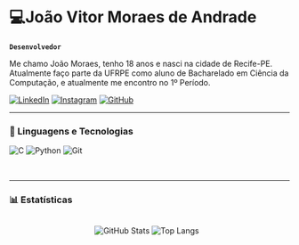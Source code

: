 
#  💻João Vitor Moraes de Andrade

**`Desenvolvedor`**

Me chamo João Moraes, tenho 18 anos e nasci na cidade de Recife-PE. Atualmente faço parte da UFRPE como aluno de Bacharelado em Ciência da Computação, e atualmente me encontro no 1º Período.


[![LinkedIn](https://img.shields.io/badge/LinkedIn-0077B5?style=for-the-badge&logo=linkedin&logoColor=white)](https://www.linkedin.com/in/joao-moraes-a42084352/)
[![Instagram](https://img.shields.io/badge/-Instagram-%23E4405F?style=for-the-badge&logo=instagram&logoColor=white)](https://www.instagram.com/joaovmoraes_/)
[![GitHub](https://img.shields.io/badge/GitHub-100000?style=for-the-badge&logo=github&logoColor=white)](https://github.com/joao-vmoraes)

---

### 🤖 Linguagens e Tecnologias

![C](https://img.shields.io/badge/C-00599C?style=for-the-badge&logo=c&logoColor=white)
![Python](https://img.shields.io/badge/python-3670A0?style=for-the-badge&logo=python&logoColor=ffdd54)
![Git](https://img.shields.io/badge/GIT-E44C30?style=for-the-badge&logo=git&logoColor=white)

<br/>

<hr/>

### 📊 Estatísticas

<div style="display: flex; justify-content: center; gap: 10px; flex-wrap: wrap;">
  
  ![GitHub Stats](https://github-readme-stats.vercel.app/api?username=joao-vmoraes&theme=dark&bg_color=010409&border_color=fff&show_icons=true&icon_color=30A3DC&title_color=E94D5F&text_color=fff)
  ![Top Langs](https://github-readme-stats-git-masterrstaa-rickstaa.vercel.app/api/top-langs/?username=joao-vmoraes&layout=compact&bg_color=010409&border_color=fff&title_color=E94D5F&text_color=FFF)


<br/>



